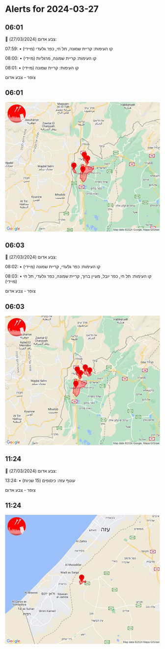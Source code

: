 # Alerts for 2024-03-27

## 06:01

🔴 צבע אדום (27/03/2024):

07:59:
• קו העימות: קריית שמונה, תל חי, כפר גלעדי (מיידי)

08:00:
• קו העימות: קריית שמונה, מרגליות (מיידי)

08:01:
• קו העימות: קריית שמונה (מיידי)

צופר - צבע אדום

## 06:01

![Photo](images/20024.jpg)

## 06:03

🔴 צבע אדום (27/03/2024):

08:02:
• קו העימות: כפר גלעדי, קריית שמונה (מיידי)

08:03:
• קו העימות: תל חי, כפר יובל, מעיין ברוך, קריית שמונה, כפר גלעדי, תל חי (מיידי)

צופר - צבע אדום

## 06:03

![Photo](images/20038.jpg)

## 11:24

🔴 צבע אדום (27/03/2024):

13:24:
• עוטף עזה: כיסופים (15 שניות)

צופר - צבע אדום

## 11:24

![Photo](images/20040.jpg)

